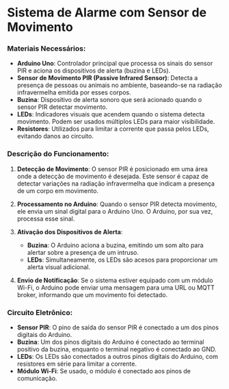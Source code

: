 # Sistema de Alarme com Sensor de Movimento

### Materiais Necessários:

- **Arduino Uno**: Controlador principal que processa os sinais do sensor PIR e aciona os dispositivos de alerta (buzina e LEDs).
- **Sensor de Movimento PIR (Passive Infrared Sensor)**: Detecta a presença de pessoas ou animais no ambiente, baseando-se na radiação infravermelha emitida por esses corpos.
- **Buzina**: Dispositivo de alerta sonoro que será acionado quando o sensor PIR detectar movimento.
- **LEDs**: Indicadores visuais que acendem quando o sistema detecta movimento. Podem ser usados múltiplos LEDs para maior visibilidade.
- **Resistores**: Utilizados para limitar a corrente que passa pelos LEDs, evitando danos ao circuito.

### Descrição do Funcionamento:

1. **Detecção de Movimento**: O sensor PIR é posicionado em uma área onde a detecção de movimento é desejada. Este sensor é capaz de detectar variações na radiação infravermelha que indicam a presença de um corpo em movimento.

2. **Processamento no Arduino**: Quando o sensor PIR detecta movimento, ele envia um sinal digital para o Arduino Uno. O Arduino, por sua vez, processa esse sinal.

3. **Ativação dos Dispositivos de Alerta**:
    - **Buzina**: O Arduino aciona a buzina, emitindo um som alto para alertar sobre a presença de um intruso.
    - **LEDs**: Simultaneamente, os LEDs são acesos para proporcionar um alerta visual adicional.

4. **Envio de Notificação**: Se o sistema estiver equipado com um módulo Wi-Fi, o Arduino pode enviar uma mensagem para uma URL ou MQTT broker, informando que um movimento foi detectado.

### Circuito Eletrônico:

- **Sensor PIR**: O pino de saída do sensor PIR é conectado a um dos pinos digitais do Arduino.
- **Buzina**: Um dos pinos digitais do Arduino é conectado ao terminal positivo da buzina, enquanto o terminal negativo é conectado ao GND.
- **LEDs**: Os LEDs são conectados a outros pinos digitais do Arduino, com resistores em série para limitar a corrente.
- **Módulo Wi-Fi**: Se usado, o módulo é conectado aos pinos de comunicação.
